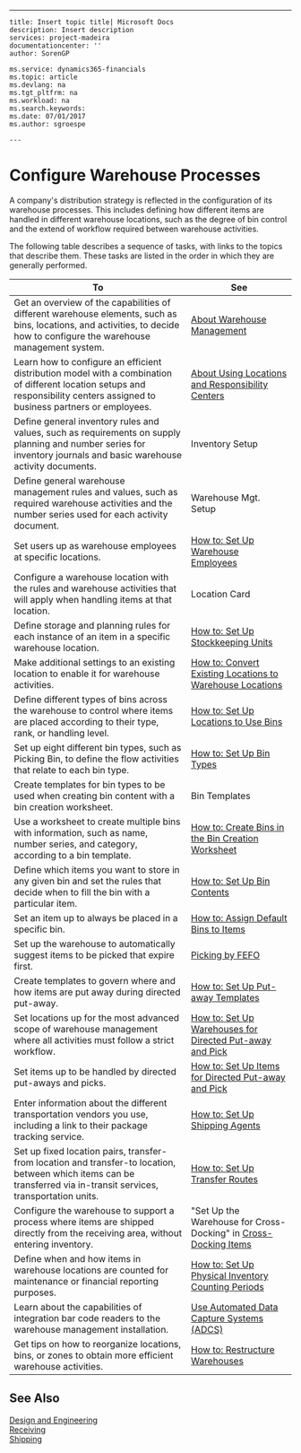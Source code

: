 ---
    title: Insert topic title| Microsoft Docs
    description: Insert description
    services: project-madeira
    documentationcenter: ''
    author: SorenGP

    ms.service: dynamics365-financials
    ms.topic: article
    ms.devlang: na
    ms.tgt_pltfrm: na
    ms.workload: na
    ms.search.keywords:
    ms.date: 07/01/2017
    ms.author: sgroespe

    ---
# Configure Warehouse Processes
A company's distribution strategy is reflected in the configuration of its warehouse processes. This includes defining how different items are handled in different warehouse locations, such as the degree of bin control and the extend of workflow required between warehouse activities.  
  
 The following table describes a sequence of tasks, with links to the topics that describe them. These tasks are listed in the order in which they are generally performed.  
  
|**To**|**See**|  
|------------|-------------|  
|Get an overview of the capabilities of different warehouse elements, such as bins, locations, and activities, to decide how to configure the warehouse management system.|[About Warehouse Management](../FullExperience/about-warehouse-management.md)|  
|Learn how to configure an efficient distribution model with a combination of different location setups and responsibility centers assigned to business partners or employees.|[About Using Locations and Responsibility Centers](../FullExperience/about-using-locations-and-responsibility-centers.md)|  
|Define general inventory rules and values, such as requirements on supply planning and number series for inventory journals and basic warehouse activity documents.|Inventory Setup|  
|Define general warehouse management rules and values, such as required warehouse activities and the number series used for each activity document.|Warehouse Mgt. Setup|  
|Set users up as warehouse employees at specific locations.|[How to: Set Up Warehouse Employees](../FullExperience/how-to-set-up-warehouse-employees.md)|  
|Configure a warehouse location with the rules and warehouse activities that will apply when handling items at that location.|Location Card|  
|Define storage and planning rules for each instance of an item in a specific warehouse location.|[How to: Set Up Stockkeeping Units](../FullExperience/how-to-set-up-stockkeeping-units.md)|  
|Make additional settings to an existing location to enable it for warehouse activities.|[How to: Convert Existing Locations to Warehouse Locations](../FullExperience/how-to-convert-existing-locations-to-warehouse-locations.md)|  
|Define different types of bins across the warehouse to control where items are placed according to their type, rank, or handling level.|[How to: Set Up Locations to Use Bins](../FullExperience/how-to-set-up-locations-to-use-bins.md)|  
|Set up eight different bin types, such as Picking Bin, to define the flow activities that relate to each bin type.|[How to: Set Up Bin Types](../FullExperience/how-to-set-up-bin-types.md)|  
|Create templates for bin types to be used when creating bin content with a bin creation worksheet.|Bin Templates|  
|Use a worksheet to create multiple bins with information, such as name, number series, and category, according to a bin template.|[How to: Create Bins in the Bin Creation Worksheet](../FullExperience/how-to-create-bins-in-the-bin-creation-worksheet.md)|  
|Define which items you want to store in any given bin and set the rules that decide when to fill the bin with a particular item.|[How to: Set Up Bin Contents](../FullExperience/how-to-set-up-bin-contents.md)|  
|Set an item up to always be placed in a specific bin.|[How to: Assign Default Bins to Items](../FullExperience/how-to-assign-default-bins-to-items.md)|  
|Set up the warehouse to automatically suggest items to be picked that expire first.|[Picking by FEFO](../FullExperience/picking-by-fefo.md)|  
|Create templates to govern where and how items are put away during directed put-away.|[How to: Set Up Put-away Templates](../FullExperience/how-to-set-up-put-away-templates.md)|  
|Set locations up for the most advanced scope of warehouse management where all activities must follow a strict workflow.|[How to: Set Up Warehouses for Directed Put-away and Pick](../FullExperience/how-to-set-up-warehouses-for-directed-put-away-and-pick.md)|  
|Set items up to be handled by directed put-aways and picks.|[How to: Set Up Items for Directed Put-away and Pick](../FullExperience/how-to-set-up-items-for-directed-put-away-and-pick.md)|  
|Enter information about the different transportation vendors you use, including a link to their package tracking service.|[How to: Set Up Shipping Agents](../FullExperience/how-to-set-up-shipping-agents.md)|  
|Set up fixed location pairs, transfer-from location and transfer-to location, between which items can be transferred via in-transit services, transportation units.|[How to: Set Up Transfer Routes](../FullExperience/how-to-set-up-transfer-routes.md)|  
|Configure the warehouse to support a process where items are shipped directly from the receiving area, without entering inventory.|"Set Up the Warehouse for Cross-Docking" in [Cross-Docking Items](../FullExperience/how-to-cross-dock-items.md)|  
|Define when and how items in warehouse locations are counted for maintenance or financial reporting purposes.|[How to: Set Up Physical Inventory Counting Periods](../FullExperience/how-to-set-up-physical-inventory-counting-periods.md)|  
|Learn about the capabilities of integration bar code readers to the warehouse management installation.|[Use Automated Data Capture Systems \(ADCS\)](../FullExperience/use-automated-data-capture-systems-adcs-.md)|  
|Get tips on how to reorganize locations, bins, or zones to obtain more efficient warehouse activities.|[How to: Restructure Warehouses](../FullExperience/how-to-restructure-warehouses.md)|  
  
## See Also  
 [Design and Engineering](../FullExperience/design-and-engineering.md)   
 [Receiving](../FullExperience/receiving.md)   
 [Shipping](../FullExperience/Shipping.md)